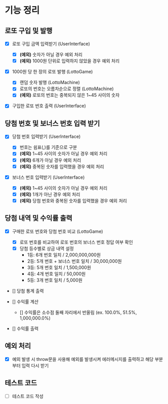 # 기능 정리

## 로또 구입 및 발행

- [x] 로또 구입 금액 입력받기 (UserInterface)

  - [x] **(예외)** 숫자가 아닐 경우 예외 처리
  - [x] **(예외)** 1000원 단위로 입력하지 않았을 경우 예외 처리

- [x] 1000원 당 한 장의 로또 발행 (LottoGame)

  - [x] 랜덤 숫자 발행 (LottoMachine)
  - [x] 로또의 번호는 오름차순으로 정렬 (LottoMachine)
  - [x] **(예외)** 로또의 번호는 중복되지 않은 1~45 사이의 숫자

- [x] 구입한 로또 번호 출력 (UserInterface)

## 당첨 번호 및 보너스 번호 입력 받기

- [x] 당첨 번호 입력받기 (UserInterface)

  - [x] 번호는 쉼표(,)를 기준으로 구분
  - [x] **(예외)** 1~45 사이의 숫자가 아닐 경우 예외 처리
  - [x] **(예외)** 6개가 아닐 경우 예외 처리
  - [x] **(예외)** 중복된 숫자를 입력했을 경우 예외 처리

- [x] 보너스 번호 입력받기 (UserInterface)
  - [x] **(예외)** 1~45 사이의 숫자가 아닐 경우 예외 처리
  - [x] **(예외)** 1개가 아닌 경우 예외 처리
  - [x] **(예외)** 당첨 번호와 중복된 숫자를 입력했을 경우 예외 처리

## 당첨 내역 및 수익률 출력

- [x] 구매한 로또 번호와 당첨 번호 비교 (LottoGame)

  - [x] 로또 번호를 비교하여 로또 번호의 보너스 번호 정답 여부 확인
  - [x] 당첨 등수별로 상금 내역 설정
    - 1등: 6개 번호 일치 / 2,000,000,000원
    - 2등: 5개 번호 + 보너스 번호 일치 / 30,000,000원
    - 3등: 5개 번호 일치 / 1,500,000원
    - 4등: 4개 번호 일치 / 50,000원
    - 5등: 3개 번호 일치 / 5,000원

- [] 당첨 통계 출력

- [] 수익률 계산

  - [] 수익률은 소수점 둘째 자리에서 반올림 (ex. 100.0%, 51.5%, 1,000,000.0%)

- [] 수익률 출력

## 예외 처리

- [x] 예외 발생 시 throw문을 사용해 예외를 발생시켜 에러메시지를 출력하고 해당 부분부터 입력 다시 받기

## 테스트 코드

- [ ] 테스트 코드 작성
